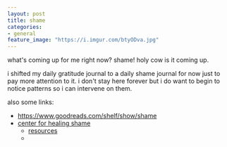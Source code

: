 ```yaml
---
layout: post
title: shame
categories:
- general
feature_image: "https://i.imgur.com/btyODva.jpg"
---
```


what's coming up for me right now? shame! holy cow is it coming up. 

i shifted my daily gratitude journal to a daily shame journal for now just to pay more attention to it. i don't stay here forever but i do want to begin to notice patterns so i can intervene on them. 

also some links: 

* https://www.goodreads.com/shelf/show/shame
* [center for healing shame](https://healingshame.com/about/)
    - [resources](https://healingshame.com/self-help/)
    - 